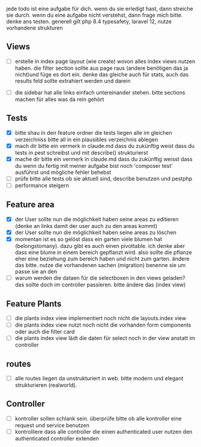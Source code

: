 jede todo ist eine aufgabe für dich. wenn du sie erledigt hast, dann streiche sie durch. wenn du eine aufgabe nicht verstehst, dann frage mich bitte.
denke ans testen. generell gilt php 8.4 typesafety, laravel 12, nutze vorhandene strukturen

## Views

- [ ] erstelle in index page layout (wie create) wovon alles index views nutzen haben. die filter section sollte aus page raus (andere benötigen das ja nicht)und füge es dort ein. denke das gleiche auch für stats, auch das results feld sollte extrahiert werden und darein
- [ ] die sidebar hat alle links einfach untereinander stehen. bitte sections machen für alles was da rein gehört


## Tests

- [x] bitte shau in den feature ordner die tests liegen alle im gleichen verzeichniss bitte all in ein plausibles verzeichnis ablegen
- [x] mach dir bitte ein vermerk in claude.md dass du zukünftig weist dass du tests in pest schreibst und mit describe() strukturierst 
- [x] mache dir bitte ein vermerk in claude.md dass du zukünftig weisst dass du wenn du fertig mit meiner aufgabe bist noch 'composer test' ausführst und mögliche fehler behebst
- [ ] prüfe bitte alle tests ob sie aktuell sind, describe benutzen und pestphp
- [ ] performance steigern

## Feature area
- [x] der User sollte nun die möglichkeit haben seine areas zu editieren (denke an links damit der user auch zu den areas kommt)
- [x] der User sollte nun die möglichkeit haben seine areas zu löschen 
- [x] momentan ist es so gelöst dass ein garten viele blumen hat (belongstomany). dazu gibt es auch einen pivottable. ich denke aber dass eine blume in einem bereich gepflanzt wird. also sollte die pflanze eher eine beziehung zum bereich haben und nicht zum garten. ändere das bitte. nutze die vorhandenen sachen (migration) benenne sie um passe sie an den
- [ ] warum werden die dataen für die selectboxen in den views geladen? das sollte doch im controller passieren. bitte ändere das (index view)

## Feature Plants
- [ ] die plants index view implementiert noch nicht die layouts.index view
- [ ] die plants index view nutzt noch nicht die vorhanden form components oder auch die filter card
- [ ] die plants index view lädt die daten für select noch in der view anstatt im controller

## routes

- [ ] alle routes liegen da unstrukturiert in web. bitte modern und elegant strukturieren (realworld). 

## Controller

- [ ] kontroller sollen schlank sein. überprüfe bitte ob alle kontroller eine request und service benutzen 
- [ ] kontrolliere dass alle controller die einen authenticated user nutzen den authenticated controller extenden

